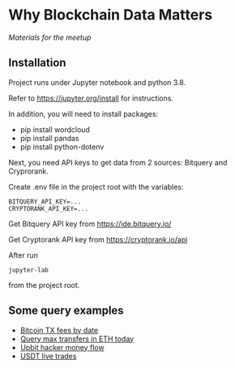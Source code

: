 # Why Blockchain Data Matters

*Materials for the meetup*

## Installation

Project runs under Jupyter notebook and python 3.8.

Refer to https://jupyter.org/install for instructions.

In addition, you will need to install packages:

* pip install wordcloud
* pip install pandas
* pip install python-dotenv

Next, you need API keys to get data from 2 sources: Bitquery and Cryprorank.


Create .env file in the project root with the variables:

```
BITQUERY_API_KEY=...
CRYPTORANK_API_KEY=...
```

Get Bitquery API key from https://ide.bitquery.io/

Get Cryptorank API key from https://cryptorank.io/api


After run 
```
jupyter-lab
```

from the project root.


## Some query examples

* [Bitcoin TX fees by date](https://ide.bitquery.io/Query-max-tx-hash-value_1)
* [Query max transfers in ETH today](https://ide.bitquery.io/Query-max-transfers-in-ETH-today)
* [Upbit hacker money flow](https://explorer.bitquery.io/ethereum/address/0xa09871aeadf4994ca12f5c0b6056bbd1d343c029/graph?from=2017-03-01&till=2023-03-23)
* [USDT live trades](https://explorer.bitquery.io/ethereum/token/0xdac17f958d2ee523a2206206994597c13d831ec7/token_dex_trades)

